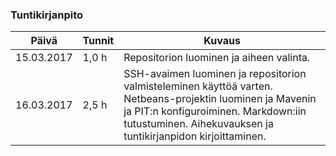 ### Tuntikirjanpito
Päivä | Tunnit | Kuvaus
--------------- | ----- | ------
15.03.2017 | 1,0 h | Repositorion luominen ja aiheen valinta.
16.03.2017 | 2,5 h |  SSH-avaimen luominen ja repositorion valmisteleminen käyttöä varten. Netbeans-projektin luominen ja Mavenin ja PIT:n konfiguroiminen. Markdown:iin tutustuminen. Aihekuvauksen ja tuntikirjanpidon kirjoittaminen.

